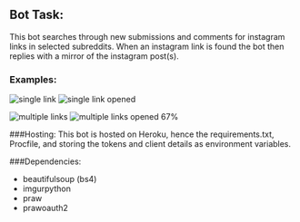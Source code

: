 ## Bot Task:
This bot searches through new submissions and comments for instagram links in selected subreddits. When an instagram link is found the bot then replies with a mirror of the instagram post(s).

### Examples:
![](http://i.imgur.com/Lb0DR7Y.png?1 "single link")
![](http://i.imgur.com/lQyCSm9.png "single link opened")

![]([Imgur](http://i.imgur.com/wiOnWeV.png) "multiple links")
![](http://i.imgur.com/mNiwXJ7.png "multiple links opened") 67%


###Hosting:
This bot is hosted on Heroku, hence the requirements.txt, Procfile, and storing the tokens and client details as environment variables.

	
###Dependencies:
* beautifulsoup (bs4)
* imgurpython
* praw
* prawoauth2

